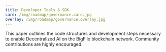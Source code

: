 ```yaml
---
title: Developer Tools & SDK
card: /img/roadmap/governance.card.jpg
overlay: /img/roadmap/governance.overlay.jpg
---
```


This paper outlines the code structures and development steps necessary to enable Decentralized AI on the BigFile blockchain network. Community contributions are highly encouraged.
